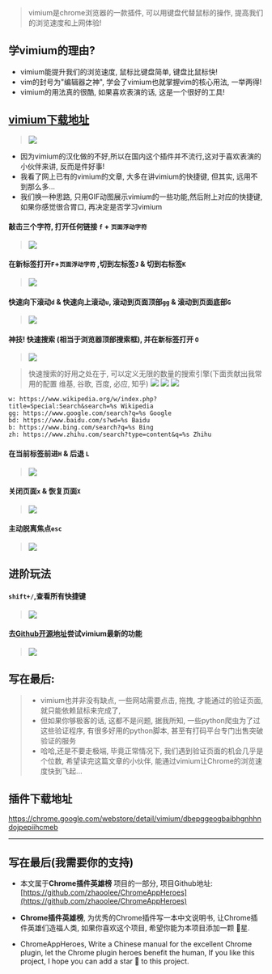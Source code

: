 > vimium是chrome浏览器的一款插件, 可以用键盘代替鼠标的操作, 提高我们的浏览速度和上网体验!
## 学vimium的理由?
- vimium能提升我们的浏览速度, 鼠标比键盘简单, 键盘比鼠标快!
- vim的封号为"编辑器之神", 学会了vimium也就掌握vim的核心用法, 一举两得!
- vimium的用法真的很酷, 如果喜欢表演的话, 这是一个很好的工具!
## [vimium下载地址](https://chrome.google.com/webstore/detail/vimium/dbepggeogbaibhgnhhndojpepiihcmeb)
> ![](https://upload-images.jianshu.io/upload_images/3203841-74ed90fc123f22d2.png?imageMogr2/auto-orient/strip%7CimageView2/2/w/1240)

- 因为vimium的汉化做的不好,所以在国内这个插件并不流行,这对于喜欢表演的小伙伴来讲, 反而是件好事!
- 我看了网上已有的vimium的文章, 大多在讲vimium的快捷键, 但其实, 远用不到那么多...
- 我们换一种思路, 只用GIF动图展示vimium的一些功能,然后附上对应的快捷键, 如果你感觉很合胃口, 再决定是否学习vimium

####  敲击三个字符, 打开任何链接  `f` + `页面浮动字符`
> ![](https://upload-images.jianshu.io/upload_images/3203841-91bc090b3dc80bb9.gif?imageMogr2/auto-orient/strip)

#### 在新标签打开`F`+`页面浮动字符` ,切到左标签`J` & 切到右标签`K`
> ![](https://upload-images.jianshu.io/upload_images/3203841-eca92b882578ab3d.gif?imageMogr2/auto-orient/strip)
#### 快速向下滚动`d` & 快速向上滚动`u`, 滚动到页面顶部`gg` & 滚动到页面底部`G`
> ![](https://upload-images.jianshu.io/upload_images/3203841-1df99e84df678506.gif?imageMogr2/auto-orient/strip)

#### 神技! 快速搜索 (相当于浏览器顶部搜索框), 并在新标签打开 `O`
> ![](https://upload-images.jianshu.io/upload_images/3203841-0d4b7a7781b0deaf.gif?imageMogr2/auto-orient/strip)

> 快速搜索的好用之处在于, 可以定义无限的数量的搜索引擎(下面贡献出我常用的配置 维基, 谷歌, 百度, 必应, 知乎)
> ![](https://upload-images.jianshu.io/upload_images/3203841-052099183b6d130a.png?imageMogr2/auto-orient/strip%7CimageView2/2/w/1240)
> ![](https://upload-images.jianshu.io/upload_images/3203841-26ca4b6817ec0d7e.png?imageMogr2/auto-orient/strip%7CimageView2/2/w/1240)
> ![](https://upload-images.jianshu.io/upload_images/3203841-18217acf257def05.png?imageMogr2/auto-orient/strip%7CimageView2/2/w/1240)

```
w: https://www.wikipedia.org/w/index.php?title=Special:Search&search=%s Wikipedia
gg: https://www.google.com/search?q=%s Google
bd: https://www.baidu.com/s?wd=%s Baidu
b: https://www.bing.com/search?q=%s Bing
zh: https://www.zhihu.com/search?type=content&q=%s Zhihu
```
#### 在当前标签前进`H` & 后退 `L`
> ![](https://upload-images.jianshu.io/upload_images/3203841-1a5a148b3f78efa2.gif?imageMogr2/auto-orient/strip)

#### 关闭页面`x` & 恢复页面`X`

> ![](https://upload-images.jianshu.io/upload_images/3203841-a8ad899485492c51.gif?imageMogr2/auto-orient/strip)

#### 主动脱离焦点`esc`

> ![](https://upload-images.jianshu.io/upload_images/3203841-2b4aabdab871f247.gif?imageMogr2/auto-orient/strip)

## 进阶玩法
#### `shift+/`,查看所有快捷键
> ![](https://upload-images.jianshu.io/upload_images/3203841-53d7b9b942c54fb5.png?imageMogr2/auto-orient/strip%7CimageView2/2/w/1240)

#### 去[Github开源地址](https://github.com/philc/vimium)尝试vimium最新的功能
> ![](https://upload-images.jianshu.io/upload_images/3203841-63d2c4e2b69f976d.png?imageMogr2/auto-orient/strip%7CimageView2/2/w/1240)


## 写在最后:
> - vimium也并非没有缺点, 一些网站需要点击, 拖拽, 才能通过的验证页面, 就只能依赖鼠标来完成了, 
> - 但如果你够极客的话, 这都不是问题, 据我所知, 一些python爬虫为了过这些验证程序, 有很多好用的python脚本, 甚至有打码平台专门出售突破验证的服务
> - 哈哈,还是不要走极端, 毕竟正常情况下, 我们遇到验证页面的机会几乎是个位数, 希望读完这篇文章的小伙伴, 能通过vimium让Chrome的浏览速度快到飞起...


## 插件下载地址
https://chrome.google.com/webstore/detail/vimium/dbepggeogbaibhgnhhndojpepiihcmeb

---

## 写在最后(我需要你的支持)
- 本文属于**Chrome插件英雄榜** 项目的一部分, 项目Github地址: [https://github.com/zhaoolee/ChromeAppHeroes](https://github.com/zhaoolee/ChromeAppHeroes)

- **Chrome插件英雄榜**, 为优秀的Chrome插件写一本中文说明书, 让Chrome插件英雄们造福人类, 如果你喜欢这个项目, 希望你能为本项目添加一颗 🌟星.

- ChromeAppHeroes, Write a Chinese manual for the excellent Chrome plugin, let the Chrome plugin heroes benefit the human, If you like this project, I hope you can add a star 🌟 to this project.




